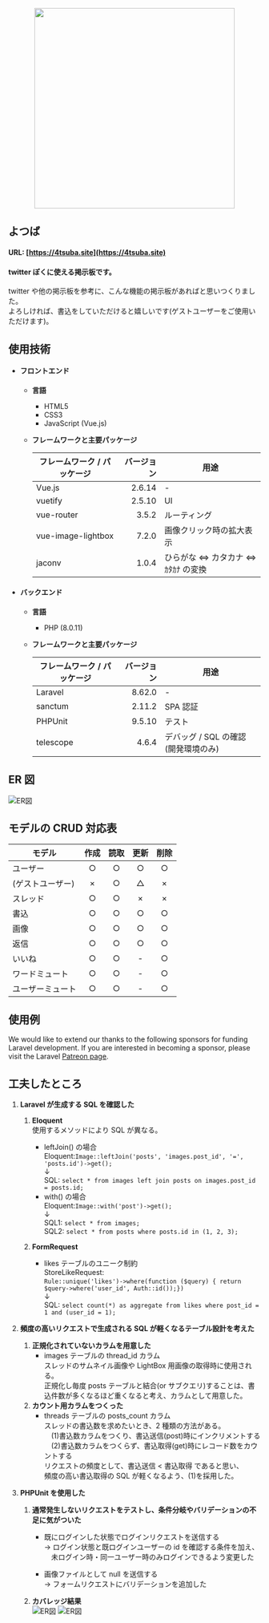 <p align="center"><a href="https://4tsuba.site" target="_blank"><img src="https://user-images.githubusercontent.com/91203083/138402737-41a2df1a-4719-4218-87b8-0ca53f91c09e.png" width="400"></a></p>

## よつば

#### URL: [https://4tsuba.site](https://4tsuba.site)

#### twitter ぽくに使える掲示板です。

twitter や他の掲示板を参考に、こんな機能の掲示板があればと思いつくりました。  
よろしければ、書込をしていただけると嬉しいです(ゲストユーザーをご使用いただけます)。

## 使用技術

-   #### フロントエンド

    -   **言語**
        -   HTML5
        -   CSS3
        -   JavaScript (Vue.js)
    -   **フレームワークと主要パッケージ**

        | フレームワーク / パッケージ | バージョン | 用途                              |
        | --------------------------- | ---------: | --------------------------------- |
        | Vue.js                      |     2.6.14 | -                                 |
        | vuetify                     |     2.5.10 | UI                                |
        | vue-router                  |      3.5.2 | ルーティング                      |
        | vue-image-lightbox          |      7.2.0 | 画像クリック時の拡大表示          |
        | jaconv                      |      1.0.4 | ひらがな ⇔ カタカナ ⇔ ｶﾀｶﾅ の変換 |

-   #### バックエンド

    -   **言語**
        -   PHP (8.0.11)
    -   **フレームワークと主要パッケージ**

        | フレームワーク / パッケージ | バージョン | 用途                                 |
        | --------------------------- | ---------: | ------------------------------------ |
        | Laravel                     |     8.62.0 | -                                    |
        | sanctum                     |     2.11.2 | SPA 認証                             |
        | PHPUnit                     |     9.5.10 | テスト                               |
        | telescope                   |      4.6.4 | デバッグ / SQL の確認 (開発環境のみ) |

## ER 図

![ER図](https://user-images.githubusercontent.com/91203083/137972958-d213afd9-bb60-4648-b978-e3fb46a4a9d3.jpg)

## モデルの CRUD 対応表

| モデル           | 作成 | 読取 | 更新 | 削除 |
| ---------------- | :--: | :--: | :--: | :--: |
| ユーザー         |  ○   |  ○   |  ○   |  ○   |
| (ゲストユーザー) |  ×   |  ○   |  △   |  ×   |
| スレッド         |  ○   |  ○   |  ×   |  ×   |
| 書込             |  ○   |  ○   |  ○   |  ○   |
| 画像             |  ○   |  ○   |  ○   |  ○   |
| 返信             |  ○   |  ○   |  ○   |  ○   |
| いいね           |  ○   |  ○   |  -   |  ○   |
| ワードミュート   |  ○   |  ○   |  -   |  ○   |
| ユーザーミュート |  ○   |  ○   |  -   |  ○   |

## 使用例

We would like to extend our thanks to the following sponsors for funding Laravel development. If you are interested in becoming a sponsor, please visit the Laravel [Patreon page](https://patreon.com/taylorotwell).

## 工夫したところ

1.  **Laravel が生成する SQL を確認した**

    1. **Eloquent**  
       使用するメソッドにより SQL が異なる。

        - leftJoin() の場合  
           Eloquent:`Image::leftJoin('posts', 'images.post_id', '=', 'posts.id')->get();` <br>↓<br>
          SQL: `select * from images left join posts on images.post_id = posts.id;`
        - with() の場合  
           Eloquent:`Image::with('post')->get();` <br>↓<br>
          SQL1: `select * from images;`  
           SQL2: `select * from posts where posts.id in (1, 2, 3);`

    1. **FormRequest**
        - likes テーブルのユニーク制約  
          StoreLikeRequest:  
          `Rule::unique('likes')->where(function ($query) { return $query->where('user_id', Auth::id());})`
          <br>↓<br>
          SQL: `select count(*) as aggregate from likes where post_id = 1 and (user_id = 1);`

1.  **頻度の高いリクエストで生成される SQL が軽くなるテーブル設計を考えた**

    1. **正規化されていないカラムを用意した**
        - images テーブルの thread_id カラム  
          スレッドのサムネイル画像や LightBox 用画像の取得時に使用される。  
          正規化し毎度 posts テーブルと結合(or サブクエリ)することは、書込件数が多くなるほど重くなると考え、カラムとして用意した。
    1. **カウント用カラムをつくった**
        - threads テーブルの posts_count カラム  
          スレッドの書込数を求めたいとき、2 種類の方法がある。  
          <span>　</span>(1)書込数カラムをつくり、書込送信(post)時にインクリメントする  
          <span>　</span>(2)書込数カラムをつくらず、書込取得(get)時にレコード数をカウントする  
          リクエストの頻度として、書込送信 < 書込取得 であると思い、  
          頻度の高い書込取得の SQL が軽くなるよう、(1)を採用した。

1.  **PHPUnit を使用した**

    1. **通常発生しないリクエストをテストし、条件分岐やバリデーションの不足に気がついた**

        - 既にログインした状態でログインリクエストを送信する  
           → ログイン状態と既ログインユーザーの id を確認する条件を加え、  
           <span>　</span>未ログイン時・同一ユーザー時のみログインできるよう変更した

        - 画像ファイルとして null を送信する  
           → フォームリクエストにバリデーションを追加した

    1. **カバレッジ結果**  
       ![ER図](https://user-images.githubusercontent.com/91203083/138064094-6c3ce972-c55a-4358-b92c-8bf8ad33b7d7.png)
       ![ER図](https://user-images.githubusercontent.com/91203083/138063913-e9140bc6-7d13-4d01-b244-fb9132aa5674.png)
